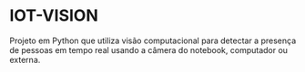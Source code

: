 # IOT-VISION
Projeto em Python que utiliza visão computacional para detectar a presença de pessoas em tempo real usando a câmera do notebook, computador ou externa.
